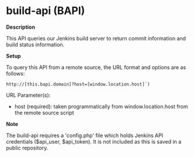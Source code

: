 # build-api (BAPI)

**Description**

This API queries our Jenkins build server to return commit information and build status
information.

**Setup**

To query this API from a remote source, the URL format and options are as follows:
````
http://[this.bapi.domain]?host=[window.location.host]`)
````

URL Parameter(s):
- host (required): taken programmatically from window.location.host from the remote source script

**Note**

The build-api requires a 'config.php' file which holds Jenkins API credentials ($api_user, 
$api_token). It is not included as this is saved in a public repository.
